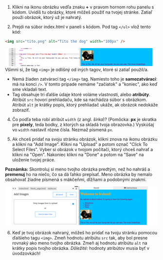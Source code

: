1. Klikni na ikonu obrázku vedľa znaku **+** v pravom hornom rohu panelu s kódom. Uvidíš tu obrázky, ktoré môžeš použiť na tvojej stránke. Zatiaľ použi obrázok, ktorý už je nahratý.

2. Prejdi na súbor index.html v paneli s kódom. Pod tag `</ul>` vlož tento kód:
```html
<img src="tito.png" alt="Tito the dog" width="100px" />
```
![](assets/ImgTito2.png)
Všimni si, že tag `<img>` je odlišný od iných tagov, ktoré si zatiaľ použil/a. 
   * Nemá žiaden zatvárací tag `</img>` tag. Namiesto toho je **samozatvárací**: má na konci `/>`. V tomto prípade nemáme "začiatok" a "koniec", ako keď sme vkladali text.
   * Tag obsahuje tri ďalšie údaje ktoré voláme vlastnosti, alebo **atribúty**. Atribút `src` hovorí prehliadaču, kde sa nachádza súbor s obrázkom. Atribút `alt` je krátky popis, ktorý prehliadač ukáže, ak obrázok nedokáže zobraziť.
   
4. Čo podľa teba robí atribút `width` (z angl. _šírka_)? (Pomôcka: **px** je skratka pre **pixely**, teda bodky, z ktorých sa skladá tvoja obrazovka.) Vyskúšaj vo `width` nastaviť rôzne čísla. Nezmaž písmená `px`.

5. Ak chceš pridať na svoju stránku obrázok, klikni znova na ikonu obrázku a klikni na "Add Image". Klikni na "Upload" a potom označ "Click To Select Files". Vyber si obrázok v tvojom počítači, ktorý chceš nahrať a klikni na "Open". Nakoniec klikni na "Done" a potom na "Save" na uloženie tvojej práce.

**Poznámka:** Skontroluj si meno tvojho obrázka predtým, než ho nahráš a **premenuj** ho na niečo, čo sa dá ľahko prepísať. Meno obrázka by nemalo obsahovať žiadne písmená s mäkčeňmi, dĺžňami a podobnými znakmi.

  ![](assets/UploadFilesWider.png)
 
6. Keď je tvoj obrázok nahraný, môžeš ho pridať na tvoju stránku pomocou ďalšieho tagu `<img>`. Zmeň hodnotu atribútu `src` tak, aby bol presne rovnaký ako meno tvojho obrázka. Zmeň aj hodnotu atribútu `alt` na krátky popis tvojho obrázka. _Dôležité:_ hodnoty atribútov musia byť v úvodzovkách!


